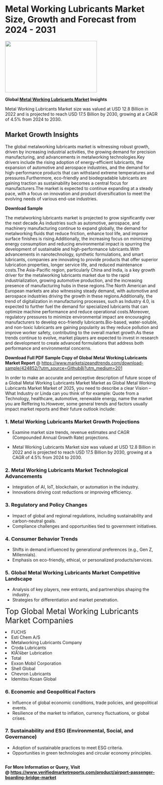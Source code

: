 <H1>Metal Working Lubricants Market Size, Growth and Forecast from 2024 - 2031</H1><img class="aligncenter size-medium wp-image-584254" src="https://thirdeyenews.in/wp-content/uploads/2024/09/Global-Market-Research-300x168.jpeg" alt="" width="300" height="168" /><p><strong>Global&nbsp;<a href="https://www.marketsizeandtrends.com/download-sample/424852/?utm_source=Github8j?utm_medium=201">Metal Working Lubricants Market</a> Insights</strong></p><p>Metal Working Lubricants Market size was valued at USD 12.8 Billion in 2022 and is projected to reach USD 17.5 Billion by 2030, growing at a CAGR of 4.5% from 2024 to 2030.</p><p><h2>Market Growth Insights</h2> <p>The global metalworking lubricants market is witnessing robust growth, driven by increasing industrial activities, the growing demand for precision manufacturing, and advancements in metalworking technologies.Key drivers include the rising adoption of energy-efficient lubricants, the expansion of automotive and aerospace industries, and the demand for high-performance products that can withstand extreme temperatures and pressures.Furthermore, eco-friendly and biodegradable lubricants are gaining traction as sustainability becomes a central focus for manufacturers.The market is expected to continue expanding at a steady pace, with a focus on innovation and product diversification to meet the evolving needs of various end-use industries.</p> <p><strong>Download Sample</strong></p> <p>The metalworking lubricants market is projected to grow significantly over the next decade.As industries such as automotive, aerospace, and machinery manufacturing continue to expand globally, the demand for metalworking fluids that reduce friction, enhance tool life, and improve surface finishes is rising.Additionally, the increasing focus on minimizing energy consumption and reducing environmental impact is spurring the development of sustainable and high-performance lubricants.With advancements in nanotechnology, synthetic formulations, and smart lubricants, companies are innovating to provide products that offer superior lubrication properties, longer service life, and reduced maintenance costs.The Asia-Pacific region, particularly China and India, is a key growth driver for the metalworking lubricants market due to the rapid industrialization, growing automotive production, and the increasing presence of manufacturing hubs in these regions.The North American and European markets are also witnessing steady demand, with automotive and aerospace industries driving the growth in these regions.Additionally, the trend of digitalization in manufacturing processes, such as Industry 4.0, is expected to further fuel the demand for specialized lubricants that can optimize machine performance and reduce operational costs.Moreover, regulatory pressures to minimize environmental impact are encouraging manufacturers to develop eco-friendly lubricants.Bio-based, water-soluble, and non-toxic lubricants are gaining popularity as they reduce pollution and improve worker safety, contributing to the overall market growth.As these trends continue to evolve, market players are expected to invest in research and development to create advanced formulations that address both performance and environmental concerns.<p><span class=""><strong>Download Full PDF Sample Copy of Global Metal Working Lubricants Market Report</strong> @ <a href="https://www.marketsizeandtrends.com/download-sample/424852/?utm_source=Github8j?utm_medium=201" target="_blank">https://www.marketsizeandtrends.com/download-sample/424852/?utm_source=Github8j?utm_medium=201</a></span></p><p>In order to make an accurate and perceptive description of future scope of a Global&nbsp;Metal Working Lubricants Market Market as Global&nbsp;Metal Working Lubricants Market Market of 2025, you need to describe a clear Vision &ndash; What Industry or Linda can you think of for example: Quote from a Technology, healthcare, automotive, renewable energy, name the market you are Reffering to.However, some general trends and factors usually impact market reports and their future outlook include:</p><h3>1.&nbsp;<strong>Metal Working Lubricants Market Growth Projections</strong></h3><ul><li>Examine market size trends, revenue estimates and CAGR (Compounded Annual Growth Rate) projections.</li><li><p>Metal Working Lubricants Market size was valued at USD 12.8 Billion in 2022 and is projected to reach USD 17.5 Billion by 2030, growing at a CAGR of 4.5% from 2024 to 2030.</p></li></ul><h3>2.&nbsp;<strong>Metal Working Lubricants Market Technological Advancements</strong></h3><ul><li>Integration of AI, IoT, blockchain, or automation in the industry.</li><li>Innovations driving cost reductions or improving efficiency.</li></ul><h3>3.&nbsp;<strong>Regulatory and Policy Changes</strong></h3><ul><li>Impact of global and regional regulations, including sustainability and carbon-neutral goals.</li><li>Compliance challenges and opportunities tied to government initiatives.</li></ul><h3>4.&nbsp;<strong>Consumer Behavior Trends</strong></h3><ul><li>Shifts in demand influenced by generational preferences (e.g., Gen Z, Millennials).</li><li>Emphasis on eco-friendly, ethical, or personalized products/services.</li></ul><h3>5.&nbsp;<strong>Global Metal Working Lubricants Market Competitive Landscape</strong></h3><ul><li>Analysis of key players, new entrants, and partnerships shaping the industry.</li><li>Strategies for differentiation and market penetration.</li></ul><p data-pm-slice="1 1 []"><span style="color: inherit; font-family: inherit; font-size: 25px;">Top Global Metal Working Lubricants Market Companies</span></p><div class="" data-test-id=""><p><li>FUCHS</li><li> Esti Chem A/S</li><li> Metalworking Lubricants Company</li><li> Croda Lubricants</li><li> KlÃ¼ber Lubrication</li><li> Total</li><li> Exxon Mobil Corporation</li><li> Shell Global</li><li> Chevron Lubricants</li><li> Idemitsu Kosan Global</li></p></div><h3>6.&nbsp;<strong>Economic and Geopolitical Factors</strong></h3><ul><li>Influence of global economic conditions, trade policies, and geopolitical events.</li><li>Resilience of the market to inflation, currency fluctuations, or global crises.</li></ul><h3>7.&nbsp;<strong>Sustainability and ESG (Environmental, Social, and Governance)</strong></h3><ul><li>Adoption of sustainable practices to meet ESG criteria.</li><li>Opportunities in green technologies and circular economy principles.</li></ul><h2><strong style="font-size: 14px;">For More Information or Query, Visit @&nbsp;</strong><a style="background-color: #ffffff; font-size: 14px;" href="https://www.marketsizeandtrends.com/report/metal-working-lubricants-market/" target="_blank">https://www.verifiedmarketreports.com/product/airport-passenger-boarding-bridge-market</a></h2>